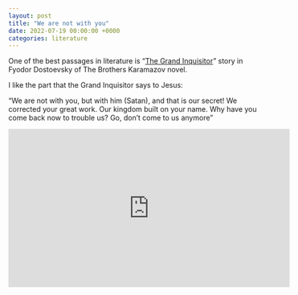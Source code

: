 ```yaml
---
layout: post
title: "We are not with you"
date: 2022-07-19 00:00:00 +0000
categories: literature
---
```


One of the best passages in literature is “[The Grand Inquisitor](https://en.wikipedia.org/wiki/The_Grand_Inquisitor)”
story in Fyodor Dostoevsky of The Brothers Karamazov novel.

I like the part that the Grand Inquisitor says to Jesus:

“We are not with you, but with him (Satan), and that is our secret!
We corrected your great work.
Our kingdom built on your name.
Why have you come back now to trouble us? Go, don’t come to us anymore”

<iframe width="560" height="315" src="https://www.youtube.com/embed/om6HcUUa8DI" frameborder="0" allow="accelerometer; autoplay; clipboard-write; encrypted-media; gyroscope; picture-in-picture" allowfullscreen></iframe>
